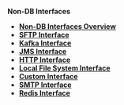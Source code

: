 

<strong>Non-DB Interfaces<strong>
<ul>
<li><a href="/articles/24_non_DB_interfaces/01_nondb_interfaces_overview.md">Non-DB Interfaces Overview</a></li>
<li><a href="/articles/24_non_DB_interfaces/02_SFTP_interface.md">SFTP Interface</a></li>
<li><a href="/articles/24_non_DB_interfaces/03_kafka_interface.md">Kafka Interface</a></li>
<li><a href="/articles/24_non_DB_interfaces/04_JMS_interface.md">JMS Interface</a></li>
<li><a href="/articles/24_non_DB_interfaces/05_HTTP_interface.md">HTTP Interface</a></li>
<li><a href="/articles/24_non_DB_interfaces/06_local_file_sys.md">Local File System Interface</a></li>
<li><a href="/articles/24_non_DB_interfaces/07_custom_interface.md">Custom Interface</a></li>
<li><a href="/articles/24_non_DB_interfaces/08_SMTP_interface.md">SMTP Interface</a></li>
<li><a href="/articles/24_non_DB_interfaces/09_redis_interface.md">Redis Interface</a></li>

</ul>






